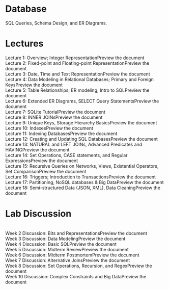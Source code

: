 # Database
SQL Queries, Schema Design, and ER Diagrams. 

# Lectures 

Lecture 1: Overview; Integer RepresentationPreview the document
<br>Lecture 2: Fixed-point and Floating-point RepresentationPreview the document
<br>Lecture 3: Date, Time and Text RepresentationPreview the document
<br>Lecture 4: Data Modeling in Relational Databases; Primary and Foreign KeysPreview the document
<br>Lecture 5: Table Relationships; ER modeling; Intro to SQLPreview the document
<br>Lecture 6: Extended ER Diagrams, SELECT Query StatementsPreview the document
<br>Lecture 7: SQLite TutorialPreview the document
<br>Lecture 8: INNER JOINsPreview the document
<br>Lecture 9: Unique Keys, Storage Hierarchy BasicsPreview the document
<br>Lecture 10: IndexesPreview the document
<br>Lecture 11: Indexing DatabasesPreview the document
<br>Lecture 12: Creating and Updating SQL DatabasesPreview the document
<br>Lecture 13: NATURAL and LEFT JOINs, Advanced Predicates and HAVINGPreview the document
<br>Lecture 14: Set Operations, CASE statements, and Regular ExpressionsPreview the document
<br>Lecture 15: Recursive Queries on Networks, Views, Existential Operators, Set ComparisonPreview the document
<br>Lecture 16: Triggers; Introduction to TransactionsPreview the document
<br>Lecture 17: Partitioning, NoSQL databases & Big DataPreview the document
<br>Lecture 18: Semi-structured Data (JSON, XML), Data CleaningPreview the document

# Lab Discussion

<br>Week 2 Discussion: Bits and RepresentationsPreview the document
<br>Week 3 Discussion: Data ModelingPreview the document
<br>Week 4 Discussion: Basic SQLPreview the document
<br>Week 5 Discussion: Midterm ReviewPreview the document
<br>Week 6 Discussion: Midterm PostmortemPreview the document
<br>Week 7 Discussion: Alternative JoinsPreview the document
<br>Week 8 Discussion: Set Operations, Recursion, and RegexPreview the document
<br>Week 10 Discussion: Complex Constraints and Big DataPreview the document

